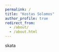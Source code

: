 ```yaml
---
permalink: /
title: "Kostas Solomos"
author_profile: true
redirect_from: 
  - /about/
  - /about.html
---
```

skata